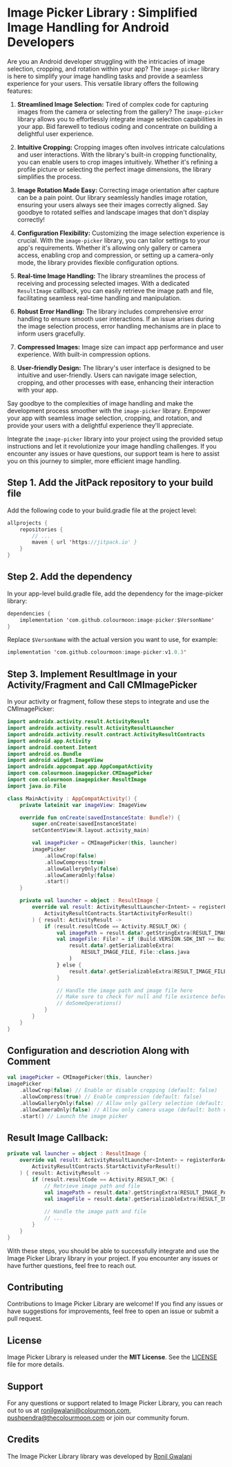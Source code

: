 # Image Picker Library : Simplified Image Handling for Android Developers

Are you an Android developer struggling with the intricacies of image selection, cropping, and rotation within your app? The `image-picker` library is here to simplify your image handling tasks and provide a seamless experience for your users. This versatile library offers the following features:

1. **Streamlined Image Selection:** Tired of complex code for capturing images from the camera or selecting from the gallery? The `image-picker` library allows you to effortlessly integrate image selection capabilities in your app. Bid farewell to tedious coding and concentrate on building a delightful user experience.
2. **Intuitive Cropping:** Cropping images often involves intricate calculations and user interactions. With the library's built-in cropping functionality, you can enable users to crop images intuitively. Whether it's refining a profile picture or selecting the perfect image dimensions, the library simplifies the process.

3. **Image Rotation Made Easy:** Correcting image orientation after capture can be a pain point. Our library seamlessly handles image rotation, ensuring your users always see their images correctly aligned. Say goodbye to rotated selfies and landscape images that don't display correctly!

4. **Configuration Flexibility:** Customizing the image selection experience is crucial. With the `image-picker` library, you can tailor settings to your app's requirements. Whether it's allowing only gallery or camera access, enabling crop and compression, or setting up a camera-only mode, the library provides flexible configuration options.

5. **Real-time Image Handling:** The library streamlines the process of receiving and processing selected images. With a dedicated `ResultImage` callback, you can easily retrieve the image path and file, facilitating seamless real-time handling and manipulation.

6. **Robust Error Handling:** The library includes comprehensive error handling to ensure smooth user interactions. If an issue arises during the image selection process, error handling mechanisms are in place to inform users gracefully.

7. **Compressed Images:** Image size can impact app performance and user experience. With built-in compression options.

8. **User-friendly Design:** The library's user interface is designed to be intuitive and user-friendly. Users can navigate image selection, cropping, and other processes with ease, enhancing their interaction with your app.

Say goodbye to the complexities of image handling and make the development process smoother with the `image-picker` library. Empower your app with seamless image selection, cropping, and rotation, and provide your users with a delightful experience they'll appreciate.

Integrate the `image-picker` library into your project using the provided setup instructions and let it revolutionize your image handling challenges. If you encounter any issues or have questions, our support team is here to assist you on this journey to simpler, more efficient image handling.


## Step 1. Add the JitPack repository to your build file
Add the following code to your build.gradle file at the project level:

```kotlin
allprojects {
    repositories {
        // ...
        maven { url 'https://jitpack.io' }
    }
}
```
## Step 2. Add the dependency
In your app-level build.gradle file, add the dependency for the image-picker library:
```kotlin
dependencies {
    implementation 'com.github.colourmoon:image-picker:$VersonName'
}
```
Replace `$VersonName` with the actual version you want to use, for example:
```kotlin
implementation 'com.github.colourmoon:image-picker:v1.0.3'
```

## Step 3. Implement ResultImage in your Activity/Fragment and Call CMImagePicker

In your activity or fragment, follow these steps to integrate and use the CMImagePicker:

```kotlin
import androidx.activity.result.ActivityResult
import androidx.activity.result.ActivityResultLauncher
import androidx.activity.result.contract.ActivityResultContracts
import android.app.Activity
import android.content.Intent
import android.os.Bundle
import android.widget.ImageView
import androidx.appcompat.app.AppCompatActivity
import com.colourmoon.imagepicker.CMImagePicker
import com.colourmoon.imagepicker.ResultImage
import java.io.File

class MainActivity : AppCompatActivity() {
    private lateinit var imageView: ImageView

    override fun onCreate(savedInstanceState: Bundle?) {
        super.onCreate(savedInstanceState)
        setContentView(R.layout.activity_main)

        val imagePicker = CMImagePicker(this, launcher)
        imagePicker
            .allowCrop(false)
            .allowCompress(true)
            .allowGalleryOnly(false)
            .allowCameraOnly(false)
            .start()
    }

    private val launcher = object : ResultImage {
        override val result: ActivityResultLauncher<Intent> = registerForActivityResult(
            ActivityResultContracts.StartActivityForResult()
        ) { result: ActivityResult ->
            if (result.resultCode == Activity.RESULT_OK) {
                val imagePath = result.data?.getStringExtra(RESULT_IMAGE_PATH)
                val imageFile: File? = if (Build.VERSION.SDK_INT >= Build.VERSION_CODES.TIRAMISU) {
                    result.data?.getSerializableExtra(
                        RESULT_IMAGE_FILE, File::class.java
                    )
                } else {
                    result.data?.getSerializableExtra(RESULT_IMAGE_FILE) as File
                }

                // Handle the image path and image file here
                // Make sure to check for null and file existence before using them
                // doSomeOperations()
            }
        }
    }
}
```

## Configuration and descriotion Along with Comment
```kotlin
val imagePicker = CMImagePicker(this, launcher)
imagePicker
    .allowCrop(false) // Enable or disable cropping (default: false)
    .allowCompress(true) // Enable compression (default: false)
    .allowGalleryOnly(false) // Allow only gallery selection (default: both camera and gallery)
    .allowCameraOnly(false) // Allow only camera usage (default: both camera and gallery)
    .start() // Launch the image picker
````
## Result Image Callback:
```kotlin
private val launcher = object : ResultImage {
    override val result: ActivityResultLauncher<Intent> = registerForActivityResult(
        ActivityResultContracts.StartActivityForResult()
    ) { result: ActivityResult ->
        if (result.resultCode == Activity.RESULT_OK) {
            // Retrieve image path and file
            val imagePath = result.data?.getStringExtra(RESULT_IMAGE_PATH)
            val imageFile = result.data?.getSerializableExtra(RESULT_IMAGE_FILE) as File?
            
            // Handle the image path and file
            // ...
        }
    }
}
````

With these steps, you should be able to successfully integrate and use the Image Picker Library library in your project. If you encounter any issues or have further questions, feel free to reach out.

## Contributing

Contributions to Image Picker Library are welcome! If you find any issues or have suggestions for improvements, feel free to open an issue or submit a pull request.

## License

Image Picker Library is released under the **MIT License**. See the [LICENSE](https://en.wikipedia.org/wiki/MIT_License) file for more details.

## Support

For any questions or support related to Image Picker Library, you can reach out to us at ronilgwalani@colourmoon.com, pushpendra@thecolourmoon.com or join our community forum.

## Credits

The Image Picker Library library was developed by [Ronil Gwalani](https://github.com/ronilgwalnai)
